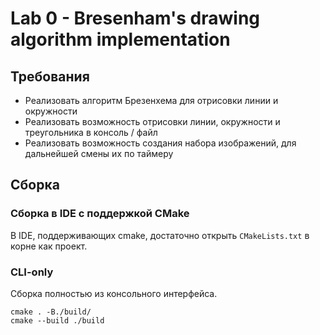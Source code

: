 # Lab 0 - Bresenham's drawing algorithm implementation

## Требования
* Реализовать алгоритм Брезенхема для отрисовки линии и окружности
* Реализовать возможность отрисовки линии, окружности и треугольника в консоль / файл
* Реализовать возможность создания набора изображений, для дальнейшей смены их по таймеру

## Сборка

### Сборка в IDE с поддержкой CMake

В IDE, поддерживающих cmake, достаточно открыть `CMakeLists.txt` в корне как проект.

### CLI-only

Сборка полностью из консольного интерфейса.

```
cmake . -B./build/
cmake --build ./build
```
